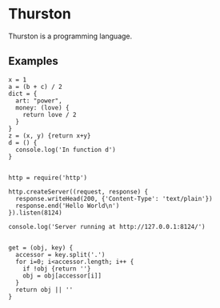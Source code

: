 Thurston
========
Thurston is a programming language.

Examples
--------
    x = 1
    a = (b + c) / 2
    dict = {
      art: "power",
      money: (love) {
        return love / 2
      }
    }
    z = (x, y) {return x+y}
    d = () {
      console.log('In function d')
    }


    http = require('http')

    http.createServer((request, response) {
      response.writeHead(200, {'Content-Type': 'text/plain'})
      response.end('Hello World\n')
    }).listen(8124)

    console.log('Server running at http://127.0.0.1:8124/')


    get = (obj, key) {
      accessor = key.split('.')
      for i=0; i<accessor.length; i++ {
        if !obj {return ''}
        obj = obj[accessor[i]]
      }
      return obj || ''
    }
